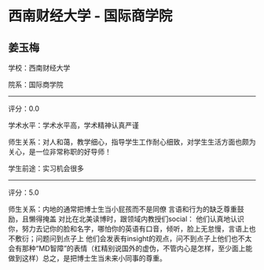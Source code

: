 # 西南财经大学 - 国际商学院

## 姜玉梅

学校：西南财经大学

院系：国际商学院

* * *

评分：0.0

学术水平：学术水平高，学术精神认真严谨

师生关系：对人和蔼，教学细心，指导学生工作耐心细致，对学生生活方面也颇为关心，是一位非常称职的好导师！

学生前途：实习机会很多

* * *

评分：5.0

师生关系：内地的通常把博士生当小屁孩而不是同僚
言语和行为的缺乏尊重鼓励，且懒得掩盖
对比在北美读博时，跟领域内教授们social：
他们认真地认识你，努力去记你的脸和名字，哪怕你的英语有口音，倾听，脸上无怠慢，言语上也不敷衍；问题问到点子上 他们会发表有insight的观点，问不到点子上他们也不太会有那种“MD智障”的表情（杠精别说国外的虚伪，不管内心是怎样，至少面上能做到这样）总之，是把博士生当未来小同事的尊重。